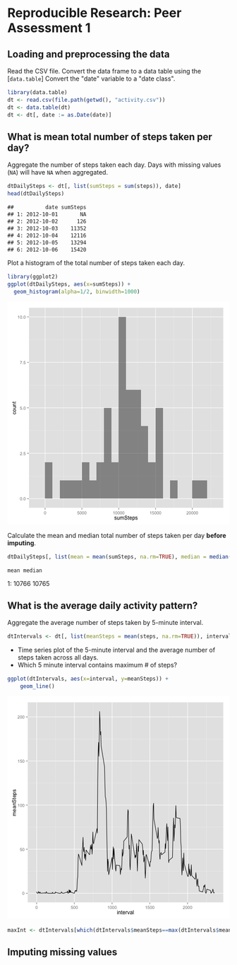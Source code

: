# Reproducible Research: Peer Assessment 1


## Loading and preprocessing the data
Read the CSV file.
Convert the data frame to a data table using the [`data.table`]
Convert the "date" variable to a "date class".


```r
library(data.table)
dt <- read.csv(file.path(getwd(), "activity.csv"))
dt <- data.table(dt)
dt <- dt[, date := as.Date(date)]
```


## What is mean total number of steps taken per day?

Aggregate the number of steps taken each day.
Days with missing values (`NA`) will have `NA` when aggregated.


```r
dtDailySteps <- dt[, list(sumSteps = sum(steps)), date]
head(dtDailySteps)
```

```
##          date sumSteps
## 1: 2012-10-01       NA
## 2: 2012-10-02      126
## 3: 2012-10-03    11352
## 4: 2012-10-04    12116
## 5: 2012-10-05    13294
## 6: 2012-10-06    15420
```

Plot a histogram of the total number of steps taken each day.


```r
library(ggplot2)
ggplot(dtDailySteps, aes(x=sumSteps)) +
  geom_histogram(alpha=1/2, binwidth=1000)
```

![plot of chunk histogramStepsTakenEachDay](figure/histogramStepsTakenEachDay.png) 

Calculate the mean and median total number of steps taken per day **before imputing**.


```r
dtDailySteps[, list(mean = mean(sumSteps, na.rm=TRUE), median = median(sumSteps, na.rm=TRUE))]
```

    mean median
1: 10766  10765


## What is the average daily activity pattern?
Aggregate the average number of steps taken by 5-minute interval.


```r
dtIntervals <- dt[, list(meanSteps = mean(steps, na.rm=TRUE)), interval]
```

- Time series plot of the 5-minute interval and the average number of steps taken across all days.
- Which 5 minute interval contains maximum # of steps?


```r
ggplot(dtIntervals, aes(x=interval, y=meanSteps)) +
	geom_line()
```

![plot of chunk timeseriesStepsTakenEachInterval](figure/timeseriesStepsTakenEachInterval.png) 

```r
maxInt <- dtIntervals[which(dtIntervals$meanSteps==max(dtIntervals$meanSteps)),]$interval	
```


## Imputing missing values
